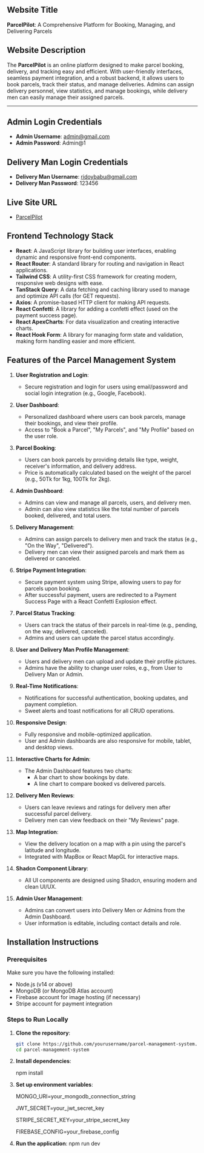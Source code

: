 ## Website Title
**ParcelPilot**: A Comprehensive Platform for Booking, Managing, and Delivering Parcels

## Website Description
The **ParcelPilot** is an online platform designed to make parcel booking, delivery, and tracking easy and efficient. With user-friendly interfaces, seamless payment integration, and a robust backend, it allows users to book parcels, track their status, and manage deliveries. Admins can assign delivery personnel, view statistics, and manage bookings, while delivery men can easily manage their assigned parcels.

---

## Admin Login Credentials

- **Admin Username**: admin@gmail.com
- **Admin Password**: Admin@1

## Delivery Man Login Credentials

- **Delivery Man Username**: ridoybabu@gmail.com
- **Delivery Man Password**: 123456

## Live Site URL

- [ParcelPilot](https://parcel-pilot-72663.web.app/)


## Frontend Technology Stack
- **React**: A JavaScript library for building user interfaces, enabling dynamic and responsive front-end components.
- **React Router**: A standard library for routing and navigation in React applications.
- **Tailwind CSS**: A utility-first CSS framework for creating modern, responsive web designs with ease.
- **TanStack Query**: A data fetching and caching library used to manage and optimize API calls (for GET requests).
- **Axios**: A promise-based HTTP client for making API requests.
- **React Confetti**: A library for adding a confetti effect (used on the payment success page).
- **React ApexCharts**: For data visualization and creating interactive charts.
- **React Hook Form**: A library for managing form state and validation, making form handling easier and more efficient.

## Features of the Parcel Management System

1. **User Registration and Login**:

   - Secure registration and login for users using email/password and social login integration (e.g., Google, Facebook).

2. **User Dashboard**:

   - Personalized dashboard where users can book parcels, manage their bookings, and view their profile.
   - Access to "Book a Parcel", "My Parcels", and "My Profile" based on the user role.

3. **Parcel Booking**:

   - Users can book parcels by providing details like type, weight, receiver's information, and delivery address.
   - Price is automatically calculated based on the weight of the parcel (e.g., 50Tk for 1kg, 100Tk for 2kg).

4. **Admin Dashboard**:

   - Admins can view and manage all parcels, users, and delivery men.
   - Admin can also view statistics like the total number of parcels booked, delivered, and total users.

5. **Delivery Management**:

   - Admins can assign parcels to delivery men and track the status (e.g., "On the Way", "Delivered").
   - Delivery men can view their assigned parcels and mark them as delivered or canceled.

6. **Stripe Payment Integration**:

   - Secure payment system using Stripe, allowing users to pay for parcels upon booking.
   - After successful payment, users are redirected to a Payment Success Page with a React Confetti Explosion effect.

7. **Parcel Status Tracking**:

   - Users can track the status of their parcels in real-time (e.g., pending, on the way, delivered, canceled).
   - Admins and users can update the parcel status accordingly.

8. **User and Delivery Man Profile Management**:

   - Users and delivery men can upload and update their profile pictures.
   - Admins have the ability to change user roles, e.g., from User to Delivery Man or Admin.

9. **Real-Time Notifications**:

   - Notifications for successful authentication, booking updates, and payment completion.
   - Sweet alerts and toast notifications for all CRUD operations.

10. **Responsive Design**:

    - Fully responsive and mobile-optimized application.
    - User and Admin dashboards are also responsive for mobile, tablet, and desktop views.

11. **Interactive Charts for Admin**:

    - The Admin Dashboard features two charts:
      - A bar chart to show bookings by date.
      - A line chart to compare booked vs delivered parcels.

12. **Delivery Men Reviews**:

    - Users can leave reviews and ratings for delivery men after successful parcel delivery.
    - Delivery men can view feedback on their "My Reviews" page.

13. **Map Integration**:

    - View the delivery location on a map with a pin using the parcel's latitude and longitude.
    - Integrated with MapBox or React MapGL for interactive maps.

14. **Shadcn Component Library**:

    - All UI components are designed using Shadcn, ensuring modern and clean UI/UX.

15. **Admin User Management**:
    - Admins can convert users into Delivery Men or Admins from the Admin Dashboard.
    - User information is editable, including contact details and role.

## Installation Instructions

### Prerequisites

Make sure you have the following installed:

- Node.js (v14 or above)
- MongoDB (or MongoDB Atlas account)
- Firebase account for image hosting (if necessary)
- Stripe account for payment integration

### Steps to Run Locally

1. **Clone the repository**:
   ```bash
   git clone https://github.com/yourusername/parcel-management-system.git
   cd parcel-management-system
   ```
2. **Install dependencies**:

   npm install

3. **Set up environment variables**:

   MONGO_URI=your_mongodb_connection_string
   
   JWT_SECRET=your_jwt_secret_key
   
   STRIPE_SECRET_KEY=your_stripe_secret_key
   
   FIREBASE_CONFIG=your_firebase_config
5. **Run the application**:
    npm run dev
